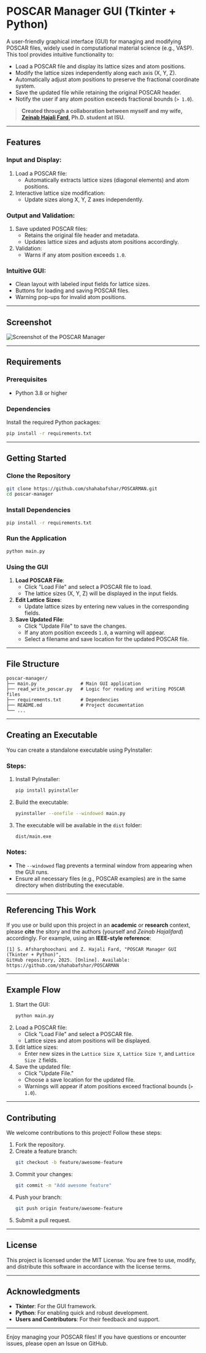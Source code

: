 # POSCAR Manager GUI (Tkinter + Python)

A user-friendly graphical interface (GUI) for managing and modifying POSCAR files, widely used in computational material science (e.g., VASP). This tool provides intuitive functionality to:

- Load a POSCAR file and display its lattice sizes and atom positions.
- Modify the lattice sizes independently along each axis (X, Y, Z).
- Automatically adjust atom positions to preserve the fractional coordinate system.
- Save the updated file while retaining the original POSCAR header.
- Notify the user if any atom position exceeds fractional bounds (`> 1.0`).

> **Created through a collaboration between myself and my wife,  
> [Zeinab Hajali Fard](https://scholar.google.com/citations?user=uvxuhmIAAAAJ&hl=en), Ph.D. student at ISU.**

---

## Features

### Input and Display:
1. Load a POSCAR file:
   - Automatically extracts lattice sizes (diagonal elements) and atom positions.
2. Interactive lattice size modification:
   - Update sizes along X, Y, Z axes independently.

### Output and Validation:
1. Save updated POSCAR files:
   - Retains the original file header and metadata.
   - Updates lattice sizes and adjusts atom positions accordingly.
2. Validation:
   - Warns if any atom position exceeds `1.0`.

### Intuitive GUI:
- Clean layout with labeled input fields for lattice sizes.
- Buttons for loading and saving POSCAR files.
- Warning pop-ups for invalid atom positions.

---

## Screenshot

![Screenshot of the POSCAR Manager](POSCARMAN.png)

---

## Requirements

### Prerequisites
- Python 3.8 or higher

### Dependencies
Install the required Python packages:
```bash
pip install -r requirements.txt
```

---

## Getting Started

### Clone the Repository
```bash
git clone https://github.com/shahabafshar/POSCARMAN.git
cd poscar-manager
```

### Install Dependencies
```bash
pip install -r requirements.txt
```

### Run the Application
```bash
python main.py
```

### Using the GUI
1. **Load POSCAR File**:
   - Click "Load File" and select a POSCAR file to load.
   - The lattice sizes (X, Y, Z) will be displayed in the input fields.
2. **Edit Lattice Sizes**:
   - Update lattice sizes by entering new values in the corresponding fields.
3. **Save Updated File**:
   - Click "Update File" to save the changes.
   - If any atom position exceeds `1.0`, a warning will appear.
   - Select a filename and save location for the updated POSCAR file.

---

## File Structure

```
poscar-manager/
├── main.py                # Main GUI application
├── read_write_poscar.py   # Logic for reading and writing POSCAR files
├── requirements.txt       # Dependencies
├── README.md              # Project documentation
└── ...
```

---

## Creating an Executable

You can create a standalone executable using PyInstaller:

### Steps:
1. Install PyInstaller:
   ```bash
   pip install pyinstaller
   ```
2. Build the executable:
   ```bash
   pyinstaller --onefile --windowed main.py
   ```
3. The executable will be available in the `dist` folder:
   ```bash
   dist/main.exe
   ```

### Notes:
- The `--windowed` flag prevents a terminal window from appearing when the GUI runs.
- Ensure all necessary files (e.g., POSCAR examples) are in the same directory when distributing the executable.

---

## Referencing This Work

If you use or build upon this project in an **academic** or **research** context, please **cite** the sitory and the authors (yourself and *Zeinab Hajalifard*) accordingly. For example, using an **IEEE-style reference**:

```
[1] S. Afsharghoochani and Z. Hajali Fard, "POSCAR Manager GUI (Tkinter + Python)", 
GitHub repository, 2025. [Online]. Available: https://github.com/shahabafshar/POSCARMAN
```

---

## Example Flow

1. Start the GUI:
   ```bash
   python main.py
   ```
2. Load a POSCAR file:
   - Click "Load File" and select a POSCAR file.
   - Lattice sizes and atom positions will be displayed.
3. Edit lattice sizes:
   - Enter new sizes in the `Lattice Size X`, `Lattice Size Y`, and `Lattice Size Z` fields.
4. Save the updated file:
   - Click "Update File."
   - Choose a save location for the updated file.
   - Warnings will appear if atom positions exceed fractional bounds (`> 1.0`).

---

## Contributing

We welcome contributions to this project! Follow these steps:
1. Fork the repository.
2. Create a feature branch:
   ```bash
   git checkout -b feature/awesome-feature
   ```
3. Commit your changes:
   ```bash
   git commit -m "Add awesome feature"
   ```
4. Push your branch:
   ```bash
   git push origin feature/awesome-feature
   ```
5. Submit a pull request.

---

## License

This project is licensed under the MIT License. You are free to use, modify, and distribute this software in accordance with the license terms.

---

## Acknowledgments

- **Tkinter**: For the GUI framework.
- **Python**: For enabling quick and robust development.
- **Users and Contributors**: For their feedback and support.

---

Enjoy managing your POSCAR files! If you have questions or encounter issues, please open an Issue on GitHub.
